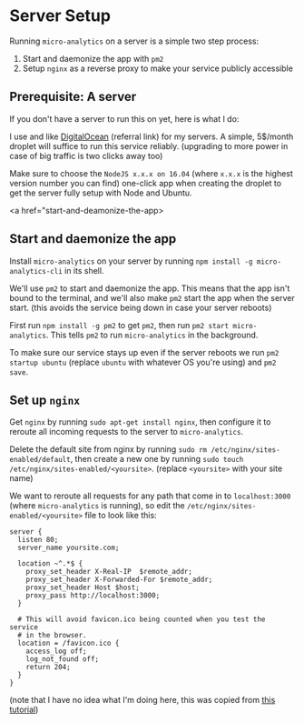 # Server Setup

Running `micro-analytics` on a server is a simple two step process:

1. Start and daemonize the app with `pm2`
2. Setup `nginx` as a reverse proxy to make your service publicly accessible

## Prerequisite: A server

If you don't have a server to run this on yet, here is what I do:

I use and like [DigitalOcean](https://m.do.co/c/d371ed7f99af) (referral link) for my servers. A simple, 5$/month droplet will suffice to run this service reliably. (upgrading to more power in case of big traffic is two clicks away too)

Make sure to choose the `NodeJS x.x.x on 16.04` (where `x.x.x` is the highest version number you can find) one-click app when creating the droplet to get the server fully setup with Node and Ubuntu.

<a href="start-and-deamonize-the-app></a>
## Start and daemonize the app

Install `micro-analytics` on your server by running `npm install -g micro-analytics-cli` in its shell.

We'll use `pm2` to start and daemonize the app. This means that the app isn't bound to the terminal, and we'll also make `pm2` start the app when the server start. (this avoids the service being down in case your server reboots)

First run `npm install -g pm2` to get `pm2`, then run `pm2 start micro-analytics`. This tells `pm2` to run `micro-analytics` in the background.

To make sure our service stays up even if the server reboots we run `pm2 startup ubuntu` (replace `ubuntu` with whatever OS you're using) and `pm2 save`.

## Set up `nginx`

Get `nginx` by running `sudo apt-get install nginx`, then configure it to reroute all incoming requests to the server to `micro-analytics`.

Delete the default site from nginx by running `sudo rm /etc/nginx/sites-enabled/default`, then create a new one by running `sudo touch /etc/nginx/sites-enabled/<yoursite>`. (replace `<yoursite>` with your site name)

We want to reroute all requests for any path that come in to `localhost:3000` (where `micro-analytics` is running), so edit the `/etc/nginx/sites-enabled/<yoursite>` file to look like this:

```nginx
server {
  listen 80;
  server_name yoursite.com;

  location ~^.*$ {
    proxy_set_header X-Real-IP  $remote_addr;
    proxy_set_header X-Forwarded-For $remote_addr;
    proxy_set_header Host $host;
    proxy_pass http://localhost:3000;
  }

  # This will avoid favicon.ico being counted when you test the service
  # in the browser.
  location = /favicon.ico {
    access_log off;
    log_not_found off;
    return 204;
  }
}
```

(note that I have no idea what I'm doing here, this was copied from [this tutorial](https://www.digitalocean.com/community/tutorials/how-to-configure-nginx-as-a-reverse-proxy-for-apache))
